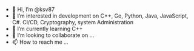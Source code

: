 - 👋 Hi, I’m @ksv87
- 👀 I’m interested in development on C++, Go, Python, Java, JavaScript, C#. CI/CD, Cryptography, system Administration
- 🌱 I’m currently learning C++
- 💞️ I’m looking to collaborate on ...
- 📫 How to reach me ...

<!---
ksv87/ksv87 is a ✨ special ✨ repository because its `README.md` (this file) appears on your GitHub profile.
You can click the Preview link to take a look at your changes.
--->
